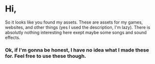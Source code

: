 # Hi,
So it looks like you found my assets. These are assets for my games, websites, and other things (yes I used the description, I'm lazy). There is absolutly nothing interesting here exept maybe some songs and sound effects.

### Ok, if I'm gonna be honest, I have no idea what I made these for. Feel free to use these though.
